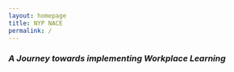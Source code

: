 ```yaml
---
layout: homepage
title: NYP NACE
permalink: /
---
```


<!-- Type your notification here - the notification bar will not appear if this is empty. For other changes, refer to _data/homepage.yml to edit the homepage -->

### *A Journey towards implementing Workplace Learning*
